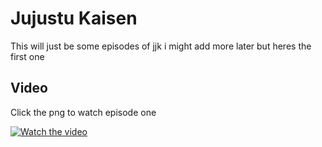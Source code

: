 
# Jujustu Kaisen

This will just be some episodes of jjk i might add more later but heres the first one 




## Video

Click the png to watch episode one

[![Watch the video](https://th.bing.com/th/id/R.ff571218d2cbbbe6906d9658b18e8025?rik=wxZdzHEa4spArw&pid=ImgRaw&r=0)](https://youtu.be/vt5fpE0bzSY)